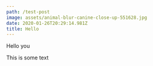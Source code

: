 ```yaml
---
path: /test-post
image: assets/animal-blur-canine-close-up-551628.jpg
date: 2020-01-26T20:29:14.981Z
title: Hello
---
```

Hello you



This is some text
